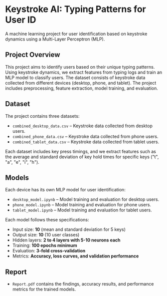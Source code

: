 # **Keystroke AI: Typing Patterns for User ID**  
A machine learning project for user identification based on keystroke dynamics using a Multi-Layer Perceptron (MLP).

## **Project Overview**  
This project aims to identify users based on their unique typing patterns. Using keystroke dynamics, we extract features from typing logs and train an MLP model to classify users. The dataset consists of keystroke data collected from different devices (desktop, phone, and tablet). The project includes preprocessing, feature extraction, model training, and evaluation.

## **Dataset**  
The project contains three datasets:  
- `combined_desktop_data.csv` – Keystroke data collected from desktop users.  
- `combined_phone_data.csv` – Keystroke data collected from phone users.  
- `combined_tablet_data.csv` – Keystroke data collected from tablet users.  

Each dataset includes key press timings, and we extract features such as the average and standard deviation of key hold times for specific keys ("t", "a", "e", "i", "h").

## **Models**  
Each device has its own MLP model for user identification:  
- `desktop_model.ipynb` – Model training and evaluation for desktop users.  
- `phone_model.ipynb` – Model training and evaluation for phone users.  
- `tablet_model.ipynb` – Model training and evaluation for tablet users.  

Each model follows these specifications:
- Input size: **10** (mean and standard deviation for 5 keys)
- Output size: **10** (10 user classes)
- Hidden layers: **2 to 4 layers with 5-10 neurons each**
- Training: **100 epochs minimum**
- Evaluation: **3-fold cross-validation**
- Metrics: **Accuracy, loss curves, and validation performance**

## **Report**  
- `Report.pdf` contains the findings, accuracy results, and performance metrics for the trained models.

